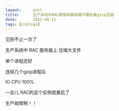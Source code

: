 ```yaml
---
layout:     post
title:      生产系统中RAC数据库服务器不要批量gzip压缩
date:       2012-08-11
tags: [cnblogs]
---
```

见到不止一次了

生产系统中 RAC 服务器上  压缩大文件

单个进程还好

连续几个gzip进程后

IO CPU 100%

一会儿  RAC的这个实例就重启了

生产故障啊！！
